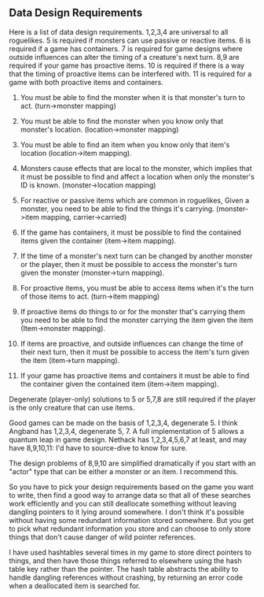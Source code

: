 ## Data Design Requirements

Here is a list of data design requirements. 1,2,3,4 are universal
to all roguelikes. 5 is required if monsters can use passive or
reactive items. 6 is required if a game has containers. 7 is
required for game designs where outside influences can alter the
timing of a creature's next turn. 8,9 are required if your game has
proactive items. 10 is required if there is a way that the timing
of proactive items can be interfered with. 11 is required for
a game with both proactive items and containers.

1) You must be able to find the monster when it is that monster's
turn to act. (turn->monster mapping)

2) You must be able to find the monster when you know only that
monster's location. (location->monster mapping)

3) You must be able to find an item when you know only that item's
location (location->item mapping).

4) Monsters cause effects that are local to the monster, which
implies that it must be possible to find and affect a location when
only the monster's ID is known. (monster->location mapping)

5) For reactive or passive items which are common in roguelikes,
Given a monster, you need to be able to find the things it's
carrying. (monster->item mapping, carrier->carried)

6) If the game has containers, it must be possible to find the
contained items given the container (item->item mapping).

7) If the time of a monster's next turn can be changed by another
monster or the player, then it must be possible to access the
monster's turn given the monster (monster->turn mapping).

8) For proactive items, you must be able to access items when
it's the turn of those items to act. (turn->item mapping)

9) If proactive items do things to or for the monster that's
carrying them you need to be able to find the monster carrying
the item given the item (Item->monster mapping).

10) If items are proactive, and outside influences can change
the time of their next turn, then it must be possible to access
the item's turn given the item (item->turn mapping).

11) If your game has proactive items and containers it must be
able to find the container given the contained item (item->item
mapping).

Degenerate (player-only) solutions to 5 or 5,7,8 are still
required if the player is the only creature that can use items.

Good games can be made on the basis of 1,2,3,4, degenerate 5.
I think Angband has 1,2,3,4, degenerate 5, 7. A full
implementation of 5 allows a quantum leap in game design.
Nethack has 1,2,3,4,5,6,7 at least, and may have 8,9,10,11:
I'd have to source-dive to know for sure.

The design problems of 8,9,10 are simplified dramatically if
you start with an "actor" type that can be either a monster or
an item. I recommend this.

So you have to pick your design requirements based on the game
you want to write, then find a good way to arrange data so that
all of these searches work efficiently and you can still deallocate
something without leaving dangling pointers to it lying around
somewhere. I don't think it's possible without having some
redundant information stored somewhere. But you get to pick
what redundant information you store and can choose to only store
things that don't cause danger of wild pointer references.

I have used hashtables several times in my game to store direct
pointers to things, and then have those things referred to
elsewhere using the hash table key rather than the pointer. The
hash table abstracts the ability to handle dangling references
without crashing, by returning an error code when a deallocated
item is searched for.

